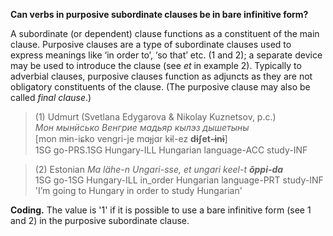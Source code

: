 **Can verbs in purposive subordinate clauses be in bare infinitive form?**

A subordinate (or dependent) clause functions as a constituent of the main clause. Purposive clauses are a type of subordinate clauses used to express meanings like ‘in order to’, ‘so that’ etc. (1 and 2); a separate device may be used to introduce the clause (see *et* in example 2). Typically to adverbial clauses, purposive clauses function as adjuncts as they are not obligatory constituents of the clause. (The purposive clause may also be called *final clause*.)

>(1) Udmurt (Svetlana Edygarova & Nikolay Kuznetsov, p.c.)<br/>
>*Мон мынӥсько Венгрие мадьяр кылэз дышетыны*<br/>
>[mon mɨn-iɕko vengri-je mɑɟjɑr kɨl-ez **dɨʃet-ɨnɨ**]<br/>
>1SG go-PRS.1SG Hungary-ILL Hungarian language-ACC study-INF<br/>

>(2) Estonian
>*Ma lähe-n Ungari-sse, et ungari keel-t **õppi-da***<br/>
>1SG go-1SG Hungary-ILL in_order Hungarian language-PRT study-INF<br/>
>'I’m going to Hungary in order to study Hungarian'<br/>

**Coding.** The value is '1' if it is possible to use a bare infinitive form (see 1 and 2) in the purposive subordinate clause.

